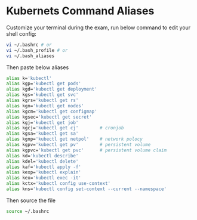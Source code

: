 # Kubernets Command Aliases 
Customize your terminal during the exam,
run below command to edit your shell config:
```bash
vi ~/.bashrc # or
vi ~/.bash_profile # or
vi ~/.bash_aliases
```
Then paste below aliases
```bash
alias k='kubectl'
alias kgp='kubectl get pods'
alias kgd='kubectl get deployment'
alias kgs='kubectl get svc'
alias kgrs='kubectl get rs'
alias kgn='kubectl get nodes'
alias kgcm='kubectl get configmap'
alias kgsec='kubectl get secret'
alias kgj='kubectl get job'
alias kgcj='kubectl get cj'        # cronjob
alias kgsa='kubectl get sa'
alias kgnp='kubectl get netpol'    # network polocy
alias kgpv='kubectl get pv'        # persistent volume
alias kgpvc='kubectl get pvc'      # persistent volume claim
alias kd='kubectl describe'
alias kdel='kubectl delete'
alias kaf='kubectl apply -f'
alias kexp='kubectl explain'
alias kex='kubectl exec -it'
alias kctx='kubectl config use-context'
alias kns='kubectl config set-context --current --namespace'
```
Then source the file
```bash
source ~/.bashrc
```
